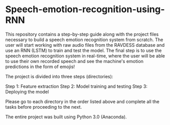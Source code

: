 # Speech-emotion-recognition-using-RNN

This repository contains a step-by-step guide along with the project files necessary to build a speech emotion recognition system from scratch. The user will start working with raw audio files from the RAVDESS database and use an RNN (LSTM) to train and test the model. The final step is to use the speech emotion recognition system in real-time, where the user will be able to use their own recorded speech and see the machine's emotion predictions in the form of emojis!

The project is divided into three steps (directories):

Step 1: Feature extraction
Step 2: Model training and testing
Step 3: Deploying the model

Please go to each directory in the order listed above and complete all the tasks before proceeding to the next.

The entire project was built using Python 3.0 (Anaconda).
